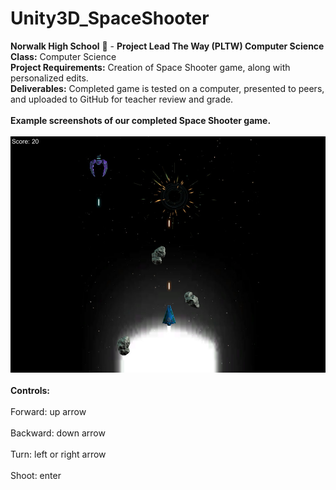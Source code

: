 # Unity3D_SpaceShooter 
<b>Norwalk High School</b> :school: - <b>Project Lead The Way (PLTW) Computer Science</b><br>
<b>Class:</b> Computer Science<br>
<b>Project Requirements:</b> Creation of Space Shooter game, along with personalized edits.<br>
<b>Deliverables:</b> Completed game is tested on a computer, presented to peers, and uploaded to GitHub for teacher review and grade.   
<br>
<b>Example screenshots of our completed Space Shooter game.</b><br><br>
![Alt text](https://github.com/EvelynDestiny/Unity3D_SpaceShooter/blob/master/spaceshooter/spaceshooter.jpg)
<br><br>
<b>Controls:</b><br><br>Forward: up arrow <br><br>Backward: down arrow <br><br>Turn: left or right arrow <br><br>Shoot: enter<br><br>
